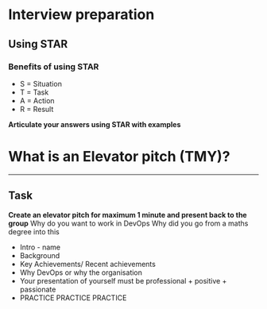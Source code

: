 # Interview preparation

## Using STAR
### Benefits of using STAR

- S = Situation
- T = Task
- A = Action
- R = Result

**Articulate your answers using STAR with examples**

# What is an Elevator pitch (TMY)?
---
Task
---
**Create an elevator pitch for maximum 1 minute and present back to the group**
Why do you want to work in DevOps
Why did you go from a maths degree into this

- Intro - name
- Background
- Key Achievements/ Recent achievements
- Why DevOps or why the organisation
- Your presentation of yourself must be professional + positive + passionate
- PRACTICE PRACTICE PRACTICE



